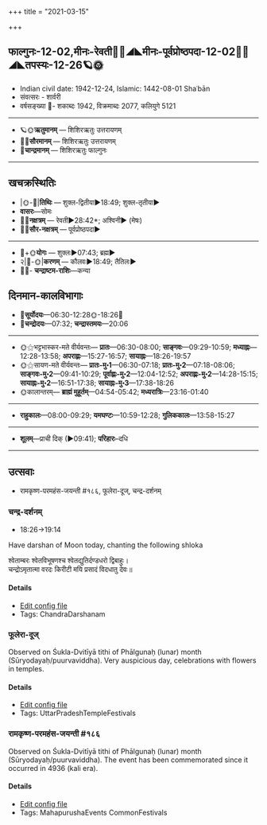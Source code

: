 +++
title = "2021-03-15"

+++
## फाल्गुनः-12-02,मीनः-रेवती🌛🌌◢◣मीनः-पूर्वप्रोष्ठपदा-12-02🌌🌞◢◣तपस्यः-12-26🪐🌞
- Indian civil date: 1942-12-24, Islamic: 1442-08-01 Shaʿbān
- संवत्सरः - शार्वरी
- वर्षसङ्ख्या 🌛- शकाब्दः 1942, विक्रमाब्दः 2077, कलियुगे 5121
___________________
- 🪐🌞**ऋतुमानम्** — शिशिरऋतुः उत्तरायणम्
- 🌌🌞**सौरमानम्** — शिशिरऋतुः उत्तरायणम्
- 🌛**चान्द्रमानम्** — शिशिरऋतुः फाल्गुनः
___________________


## खचक्रस्थितिः
- |🌞-🌛|**तिथिः** — शुक्ल-द्वितीया►18:49; शुक्ल-तृतीया►  
- **वासरः**—सोमः  
- 🌌🌛**नक्षत्रम्** — रेवती►28:42*; अश्विनी► (मेषः)  
- 🌌🌞**सौर-नक्षत्रम्** — पूर्वप्रोष्ठपदा►  
___________________
- 🌛+🌞**योगः** — शुक्लः►07:43; ब्रह्म►  
- २|🌛-🌞|**करणम्** — कौलवः►18:49; तैतिलः►  
- 🌌🌛- **चन्द्राष्टम-राशिः**—कन्या  


## दिनमान-कालविभागाः
- 🌅**सूर्योदयः**—06:30-12:28🌞️-18:26🌇  
- 🌛**चन्द्रोदयः**—07:32; **चन्द्रास्तमयः**—20:06  
___________________
- 🌞⚝भट्टभास्कर-मते वीर्यवन्तः— **प्रातः**—06:30-08:00; **साङ्गवः**—09:29-10:59; **मध्याह्नः**—12:28-13:58; **अपराह्णः**—15:27-16:57; **सायाह्नः**—18:26-19:57  
- 🌞⚝सायण-मते वीर्यवन्तः— **प्रातः-मु॰1**—06:30-07:18; **प्रातः-मु॰2**—07:18-08:06; **साङ्गवः-मु॰2**—09:41-10:29; **पूर्वाह्णः-मु॰2**—12:04-12:52; **अपराह्णः-मु॰2**—14:28-15:15; **सायाह्नः-मु॰2**—16:51-17:38; **सायाह्नः-मु॰3**—17:38-18:26  
- 🌞कालान्तरम्— **ब्राह्मं मुहूर्तम्**—04:54-05:42; **मध्यरात्रिः**—23:16-01:40  
___________________
- **राहुकालः**—08:00-09:29; **यमघण्टः**—10:59-12:28; **गुलिककालः**—13:58-15:27  
___________________
- **शूलम्**—प्राची दिक् (►09:41); **परिहारः**–दधि  
___________________

## उत्सवाः
- रामकृष्ण-परमहंस-जयन्ती #१८६, फूलेरा-दूज्, चन्द्र-दर्शनम्
### चन्द्र-दर्शनम्
- 18:26→19:14

Have darshan of Moon today, chanting the following shloka

श्वेताम्बरः श्वेतविभूषणश्च श्वेतद्युतिर्दण्डधरो द्विबाहुः।  
चन्द्रोऽमृतात्मा वरदः किरीटी मयि प्रसादं विदधातु देवः॥



#### Details
- [Edit config file](https://github.com/jyotisham/adyatithi/tree/master/devatA/graha/description_only/candra-darzanam.toml)
- Tags: ChandraDarshanam


### फूलेरा-दूज्

Observed on Śukla-Dvitīyā tithi of Phālgunaḥ (lunar) month (Sūryodayaḥ/puurvaviddha). Very auspicious day, celebrations with flowers in temples.

#### Details
- [Edit config file](https://github.com/jyotisham/adyatithi/tree/master/temples/North/lunar_month/tithi/12/02/phUlErA~dUj.toml)
- Tags: UttarPradeshTempleFestivals


### रामकृष्ण-परमहंस-जयन्ती #१८६

Observed on Śukla-Dvitīyā tithi of Phālgunaḥ (lunar) month (Sūryodayaḥ/puurvaviddha). The event has been commemorated since it occurred in 4936 (kali era).  


#### Details
- [Edit config file](https://github.com/jyotisham/adyatithi/tree/master/mahApuruSha/smArta-misc/lunar_month/tithi/12/02/rAmakRSNa-paramahaMsa~jayantI.toml)
- Tags: MahapurushaEvents CommonFestivals


